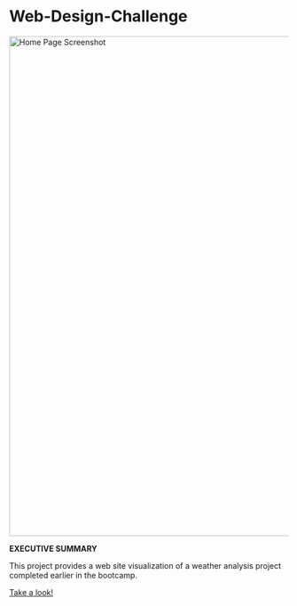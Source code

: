 # Web-Design-Challenge

 <table style="width:100%">
  <tr valign="top">
    <a href"https://kennethcandersen.github.io/Web-Design-Challenge/index.html"><img width="900" alt="Home Page Screenshot" src="https://github.com/kennethcandersen/Web-Design-Challenge/blob/main/assets/home_page_screenshot.png"></a>

**EXECUTIVE SUMMARY**

This project provides a web site visualization of a weather analysis project completed earlier in the bootcamp.

[Take a look!](https://kennethcandersen.github.io/Web-Design-Challenge/index.html) 

